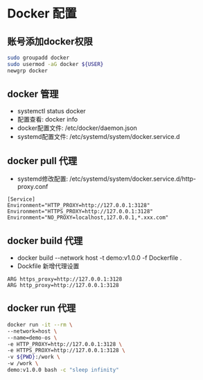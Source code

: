 # Docker 配置

## 账号添加docker权限
```bash
sudo groupadd docker
sudo usermod -aG docker ${USER}
newgrp docker
```

## docker 管理
- systemctl status docker
- 配置查看: docker info
- docker配置文件: /etc/docker/daemon.json
- systemd配置文件: /etc/systemd/system/docker.service.d

## docker pull 代理
- systemd修改配置: /etc/systemd/system/docker.service.d/http-proxy.conf
```text
[Service]
Environment="HTTP_PROXY=http://127.0.0.1:3128"
Environment="HTTPS_PROXY=http://127.0.0.1:3128"
Environment="NO_PROXY=localhost,127.0.0.1,*.xxx.com"
```

## docker build 代理
- docker build --network host -t demo:v1.0.0 -f Dockerfile .
- Dockfile 新增代理设置
```text
ARG https_proxy=http://127.0.0.1:3128
ARG http_proxy=http://127.0.0.1:3128
```

## docker run 代理
```bash
docker run -it --rm \
--network=host \
--name=demo-os \
-e HTTP_PROXY=http://127.0.0.1:3128 \
-e HTTPS_PROXY=http://127.0.0.1:3128 \
-v ${PWD}:/work \
-w /work \
demo:v1.0.0 bash -c "sleep infinity"
```